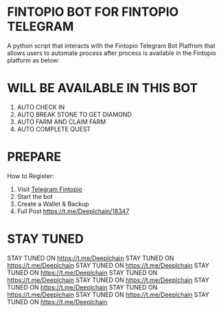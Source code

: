 # FINTOPIO BOT FOR FINTOPIO TELEGRAM

A python script that interacts with the Fintopio Telegram Bot Platfrom that allows users to automate process after process is available in the Fintopio platform as below:

# WILL BE AVAILABLE IN THIS BOT

1. AUTO CHECK IN
2. AUTO BREAK STONE TO GET DIAMOND
3. AUTO FARM AND CLAIM FARM
4. AUTO COMPLETE QUEST

# PREPARE 
How to Register:
 1. Visit [Telegram Fintopio](https://fintop.io/2uN2W9eRCj)
 2. Start the bot
 3. Create a Wallet & Backup
 4. Full Post https://t.me/Deeplchain/18347

# STAY TUNED
STAY TUNED ON https://t.me/Deeplchain
STAY TUNED ON https://t.me/Deeplchain
STAY TUNED ON https://t.me/Deeplchain
STAY TUNED ON https://t.me/Deeplchain
STAY TUNED ON https://t.me/Deeplchain
STAY TUNED ON https://t.me/Deeplchain
STAY TUNED ON https://t.me/Deeplchain
STAY TUNED ON https://t.me/Deeplchain
STAY TUNED ON https://t.me/Deeplchain
STAY TUNED ON https://t.me/Deeplchain
 